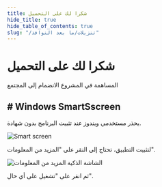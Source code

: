 ```yaml
---
title: شكرا لك على التحميل
hide_title: true
hide_table_of_contents: true
slug: "/تنزيلات/ما بعد النوافذ"
---
```


<div className="text-center margin-top--xl">

# شكرا لك على التحميل

<div className="row margin-bottom--lg padding--sm flex-center">
<Link className="button button--outline button--warning button--lg margin--sm" href="/contributing">
  المساهمة في المشروع
</Link>
<Link className="button button--outline button--info button--lg margin--sm" href="https://linwood.dev/matrix">
  الانضمام إلى المجتمع
</Link>

</div>

## # Windows SmartSscreen


يحذر مستخدمي ويندوز عند تثبيت البرنامج بدون شهادة.

![Smart screen](/img/smart-screen.png)

لتثبيت التطبيق، تحتاج إلى النقر على "المزيد من المعلومات".

![الشاشة الذكية المزيد من المعلومات](/img/smart-screen-more-info.png)

ثم انقر على "تشغيل على أي حال".

</div>
